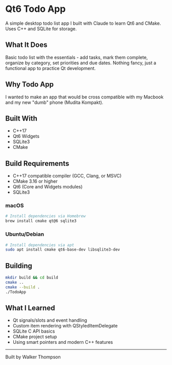 # Qt6 Todo App

A simple desktop todo list app I built with Claude to learn Qt6 and CMake. Uses C++ and SQLite for storage.

## What It Does

Basic todo list with the essentials - add tasks, mark them complete, organize by category, set priorities and due dates. Nothing fancy, just a functional app to practice Qt development.

## Why Todo App
I wanted to make an app that would be cross compatible with my Macbook and my new "dumb" phone (Mudita Kompakt).

## Built With

- C++17
- Qt6 Widgets
- SQLite3
- CMake

## Build Requirements

- C++17 compatible compiler (GCC, Clang, or MSVC)
- CMake 3.16 or higher
- Qt6 (Core and Widgets modules)
- SQLite3

### macOS

```bash
# Install dependencies via Homebrew
brew install cmake qt@6 sqlite3
```

### Ubuntu/Debian

```bash
# Install dependencies via apt
sudo apt install cmake qt6-base-dev libsqlite3-dev
```

## Building

```bash
mkdir build && cd build
cmake ..
cmake --build .
./TodoApp
```

## What I Learned

- Qt signals/slots and event handling
- Custom item rendering with QStyledItemDelegate
- SQLite C API basics
- CMake project setup
- Using smart pointers and modern C++ features

---

Built by Walker Thompson
